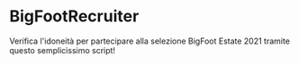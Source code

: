# BigFootRecruiter 
Verifica l'idoneità per partecipare alla selezione BigFoot Estate 2021 tramite questo semplicissimo script!
